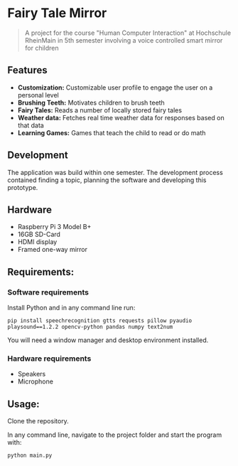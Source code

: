 # Fairy Tale Mirror
> A project for the course "Human Computer Interaction" at Hochschule RheinMain in 5th semester involving a voice controlled smart mirror for children

## Features

- **Customization:** Customizable user profile to engage the user on a personal level
- **Brushing Teeth:** Motivates children to brush teeth
- **Fairy Tales:** Reads a number of locally stored fairy tales
- **Weather data:** Fetches real time weather data for responses based on that data
- **Learning Games:** Games that teach the child to read or do math

## Development

The application was build within one semester. The development process contained finding a topic, planning the software and developing this prototype.

## Hardware

- Raspberry Pi 3 Model B+
- 16GB SD-Card
- HDMI display
- Framed one-way mirror

## Requirements:

### Software requirements

Install Python and in any command line run:
```
pip install speechrecognition gtts requests pillow pyaudio playsound==1.2.2 opencv-python pandas numpy text2num
```
You will need a window manager and desktop environment installed.

### Hardware requirements
- Speakers
- Microphone
## Usage:

Clone the repository.

In any command line, navigate to the project folder and start the program with:
```
python main.py
```